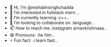 - 👋 Hi, I’m @reshabhsinghchadda
- 👀 I’m interested in fullstack mern ..
- 🌱 I’m currently learning .c++..
- 💞️ I’m looking to collaborate on .language..
- 📫 How to reach me .instagram arnavkrishnaaa..
- 😄 Pronouns: .he him..
- ⚡ Fun fact: .i learn fast..

<!---
reshabhsinghchadda/reshabhsinghchadda is a ✨ special ✨ repository because its `README.md` (this file) appears on your GitHub profile.
You can click the Preview link to take a look at your changes.
--->
